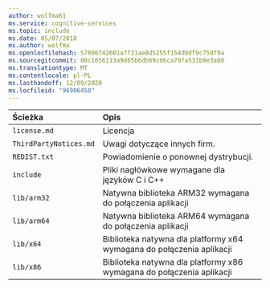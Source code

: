 ```yaml
---
author: wolfma61
ms.service: cognitive-services
ms.topic: include
ms.date: 05/07/2018
ms.author: wolfma
ms.openlocfilehash: 57806f42601a7f31ae8d5255f154d0df9c75df9a
ms.sourcegitcommit: 80c1056113a9d65b6db69c06ca79fa531b9e3a00
ms.translationtype: MT
ms.contentlocale: pl-PL
ms.lasthandoff: 12/09/2020
ms.locfileid: "96906458"
---
```

| Ścieżka | Opis |
|:-----|:----|
| `license.md` | Licencja
| `ThirdPartyNotices.md` | Uwagi dotyczące innych firm.
| `REDIST.txt` | Powiadomienie o ponownej dystrybucji.
| `include` | Pliki nagłówkowe wymagane dla języków C i C++
| `lib/arm32` | Natywna biblioteka ARM32 wymagana do połączenia aplikacji
| `lib/arm64` | Natywna biblioteka ARM64 wymagana do połączenia aplikacji
| `lib/x64` | Biblioteka natywna dla platformy x64 wymagana do połączenia aplikacji
| `lib/x86` | Biblioteka natywna dla platformy x86 wymagana do połączenia aplikacji
